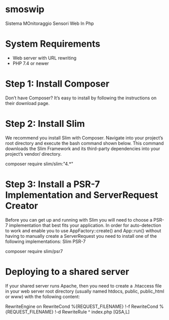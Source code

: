 # smoswip
Sistema MOnitoraggio Sensori Web In Php

# System Requirements

- Web server with URL rewriting
- PHP 7.4 or newer

# Step 1: Install Composer

Don’t have Composer? It’s easy to install by following the instructions on their download page.

# Step 2: Install Slim

We recommend you install Slim with Composer. Navigate into your project’s root directory and execute the bash command shown below. This command downloads the Slim Framework and its third-party dependencies into your project’s vendor/ directory.

composer require slim/slim:"4.*"

# Step 3: Install a PSR-7 Implementation and ServerRequest Creator

Before you can get up and running with Slim you will need to choose a PSR-7 implementation that best fits your application. In order for auto-detection to work and enable you to use AppFactory::create() and App::run() without having to manually create a ServerRequest you need to install one of the following implementations:
Slim PSR-7

composer require slim/psr7

# Deploying to a shared server

If your shared server runs Apache, then you need to create a .htaccess file in your web server root directory (usually named htdocs, public, public_html or www) with the following content:

<IfModule mod_rewrite.c>
   RewriteEngine on
   RewriteCond %{REQUEST_FILENAME} !-f
   RewriteCond %{REQUEST_FILENAME} !-d
   RewriteRule ^ index.php [QSA,L]
</IfModule>


